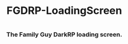 <div align="center">
    <h1>FGDRP-LoadingScreen<h1>
    <h3>The Family Guy DarkRP loading screen.</h1>
</div>
<br/>
